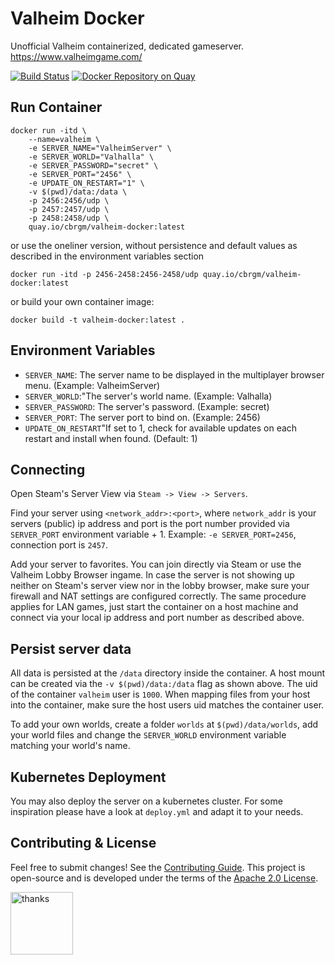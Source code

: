 # Valheim Docker

Unofficial Valheim containerized, dedicated gameserver.  
https://www.valheimgame.com/

[![Build Status](https://drone.cbrgm.net/api/badges/cbrgm/valheim-docker/status.svg)](https://drone.cbrgm.net/cbrgm/valheim-docker)
[![Docker Repository on Quay](https://quay.io/repository/cbrgm/valheim-docker/status "Docker Repository on Quay")](https://quay.io/repository/cbrgm/valheim-docker)

## Run Container

```
docker run -itd \
    --name=valheim \
    -e SERVER_NAME="ValheimServer" \
    -e SERVER_WORLD="Valhalla" \
    -e SERVER_PASSWORD="secret" \
    -e SERVER_PORT="2456" \
    -e UPDATE_ON_RESTART="1" \
    -v $(pwd)/data:/data \
    -p 2456:2456/udp \
    -p 2457:2457/udp \
    -p 2458:2458/udp \
    quay.io/cbrgm/valheim-docker:latest
```

or use the oneliner version, without persistence and default values as described in the environment variables section

```
docker run -itd -p 2456-2458:2456-2458/udp quay.io/cbrgm/valheim-docker:latest
```

or build your own container image:

```
docker build -t valheim-docker:latest .
```

## Environment Variables

* `SERVER_NAME`: The server name to be displayed in the multiplayer browser menu. (Example: ValheimServer)
* `SERVER_WORLD`:"The server's world name. (Example: Valhalla)
* `SERVER_PASSWORD`: The server's password. (Example: secret)
* `SERVER_PORT`: The server port to bind on. (Example: 2456)
* `UPDATE_ON_RESTART`"If set to 1, check for available updates on each restart and install when found. (Default: 1)

## Connecting

Open Steam's Server View  via `Steam -> View -> Servers`.

Find your server using `<network_addr>:<port>`, where `network_addr` is your servers (public) ip address and port is the port number provided via `SERVER_PORT` environment variable + 1. Example: `-e SERVER_PORT=2456`, connection port is `2457`.

Add your server to favorites. You can join directly via Steam or use the Valheim Lobby Browser ingame.
In case the server is not showing up neither on Steam's server view nor in the lobby browser, make sure your firewall and NAT settings are configured correctly. The same procedure applies for LAN games, just start the container on a host machine and connect via your local ip address and port number as described above.

## Persist server data

All data is persisted at the `/data` directory inside the container. A host mount can be created via the `-v $(pwd)/data:/data` flag as shown above. The uid of the container `valheim` user is `1000`. When mapping files from your host into the container, make sure the host users uid matches the container user.

To add your own worlds, create a folder `worlds` at `$(pwd)/data/worlds`, add your world files and change the `SERVER_WORLD` environment variable matching your world's name.

## Kubernetes Deployment

You may also deploy the server on a kubernetes cluster. For some inspiration please have a look at `deploy.yml` and adapt it to your needs.

## Contributing & License

Feel free to submit changes! See the [Contributing Guide](https://github.com/cbrgm/contributing/blob/master/CONTRIBUTING.md). This project is open-source and is developed under the terms of the [Apache 2.0 License](https://github.com/cbrgm/valheim-docker/blob/master/LICENSE).

<img src="https://media.giphy.com/media/l2QZY5QBQzdNRyOuk/giphy.gif" alt="thanks"
	title="thank you" height="100" />
